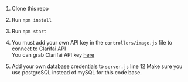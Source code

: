 1. Clone this repo
2. Run `npm install`
3. Run `npm start`
4. You must add your own API key in the `controllers/image.js` file to connect to Clarifai API \
    You can grab Clarifai API key [here](https://www.clarifai.com/)

5. Add your own database credentials to `server.js` line 12
 Make sure you use postgreSQL instead of mySQL for this code base.
